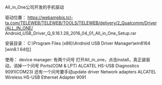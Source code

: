 All_in_One公司开发的手机驱动

驱动位置：
    https://webampbis.tcl-ta.com/TELEWEB/TELEWEB/TOOLS/TELEWEB/delivery/2_Qualcomm/Driver/ALL_IN_ONE/
Android_USB_Driver_Q_9.16.1.28_2016_04_01_All_in_One_Setup.rar

安装目录：
    C:\Program Files (x86)\Android USB Driver Manager\win8164   [win8.1 64位]

使用：
    device manager: 有两个问号
    打开All_in_one，点击install，真正装驱动，消掉一个问号
    Ports(COM & LPT)
        ALCATEL HS-USB Diagnostics 9091(COM23)
    还有一个问号要手动update driver
    Network adapters
        ALCATEL Wireless HS-USB Ethernet Adapter 9091


